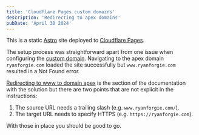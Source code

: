 ```yaml
---
title: 'Cloudflare Pages custom domains'
description: 'Redirecting to apex domains'
pubDate: 'April 30 2024'
---
```


This is a static [Astro](https://astro.build/) site deployed to [Cloudflare Pages](https://pages.cloudflare.com/).

The setup process was straightforward apart from one issue when configuring the [custom domain](https://developers.cloudflare.com/pages/configuration/custom-domains/). Navigating to the apex domain `ryanforgie.com` loaded the site successfully but `www.ryanforgie.com` resulted in a Not Found error.

[Redirecting to www to domain apex](https://developers.cloudflare.com/pages/how-to/www-redirect/) is the section of the documentation with the solution but there are two points that are not explicit in the instructions:
1. The source URL needs a trailing slash (e.g. `www.ryanforgie.com/`).
2. The target URL needs to specify HTTPS (e.g. `https://ryanforgie.com`).

With those in place you should be good to go.
